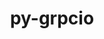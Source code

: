 ---
title: "py-grpcio"
layout: cache
categories: [package, develop]
meta: {"versions": ["1.52.0"], "compilers": ["apple-clang@=15.0.0", "gcc@=11.3.0", "gcc@=11.4.0"], "oss": ["ubuntu22.04", "ventura"], "platforms": ["darwin", "linux"], "targets": ["aarch64", "x86_64_v3"], "stacks": ["ml-darwin-aarch64-mps", "ml-linux-x86_64-cpu", "ml-linux-x86_64-cuda", "ml-linux-x86_64-rocm", "root"], "num_specs": 7, "num_specs_by_stack": {"root": 7, "ml-darwin-aarch64-mps": 2, "ml-linux-x86_64-cpu": 5, "ml-linux-x86_64-cuda": 5, "ml-linux-x86_64-rocm": 5}}
spec_details: [{"hash": "ts7bmg5wmf46vina4vhmxli2b5zhvezs", "compiler": "apple-clang@=15.0.0", "versions": ["1.52.0"], "os": "ventura", "platform": "darwin", "target": "aarch64", "variants": ["build_system=python_pip"], "stacks": ["root", "ml-darwin-aarch64-mps"], "size": "-", "tarball": "https://binaries.spack.io/develop/build_cache/darwin-ventura-aarch64/apple-clang-15.0.0/py-grpcio-1.52.0/darwin-ventura-aarch64-apple-clang-15.0.0-py-grpcio-1.52.0-ts7bmg5wmf46vina4vhmxli2b5zhvezs.spack"}, {"hash": "zavorazyvsvslnyzlafchye2hae64n23", "compiler": "apple-clang@=15.0.0", "versions": ["1.52.0"], "os": "ventura", "platform": "darwin", "target": "aarch64", "variants": ["build_system=python_pip"], "stacks": ["root", "ml-darwin-aarch64-mps"], "size": "-", "tarball": "https://binaries.spack.io/develop/build_cache/darwin-ventura-aarch64/apple-clang-15.0.0/py-grpcio-1.52.0/darwin-ventura-aarch64-apple-clang-15.0.0-py-grpcio-1.52.0-zavorazyvsvslnyzlafchye2hae64n23.spack"}, {"hash": "jyopky7gdhb2ds3dphbm6v43t54x3ddm", "compiler": "gcc@=11.3.0", "versions": ["1.52.0"], "os": "ubuntu22.04", "platform": "linux", "target": "x86_64_v3", "variants": ["build_system=python_pip"], "stacks": ["root", "ml-linux-x86_64-cpu", "ml-linux-x86_64-cuda", "ml-linux-x86_64-rocm"], "size": "-", "tarball": "https://binaries.spack.io/develop/build_cache/linux-ubuntu22.04-x86_64_v3/gcc-11.3.0/py-grpcio-1.52.0/linux-ubuntu22.04-x86_64_v3-gcc-11.3.0-py-grpcio-1.52.0-jyopky7gdhb2ds3dphbm6v43t54x3ddm.spack"}, {"hash": "qcvzh73qllnazhzzbxw2zksku76fcxir", "compiler": "gcc@=11.3.0", "versions": ["1.52.0"], "os": "ubuntu22.04", "platform": "linux", "target": "x86_64_v3", "variants": ["build_system=python_pip"], "stacks": ["root", "ml-linux-x86_64-cpu", "ml-linux-x86_64-cuda", "ml-linux-x86_64-rocm"], "size": "-", "tarball": "https://binaries.spack.io/develop/build_cache/linux-ubuntu22.04-x86_64_v3/gcc-11.3.0/py-grpcio-1.52.0/linux-ubuntu22.04-x86_64_v3-gcc-11.3.0-py-grpcio-1.52.0-qcvzh73qllnazhzzbxw2zksku76fcxir.spack"}, {"hash": "55cp6hsqvcpuarqqhowvew7jiz7ly52z", "compiler": "gcc@=11.4.0", "versions": ["1.52.0"], "os": "ubuntu22.04", "platform": "linux", "target": "x86_64_v3", "variants": ["build_system=python_pip"], "stacks": ["root", "ml-linux-x86_64-cpu", "ml-linux-x86_64-cuda", "ml-linux-x86_64-rocm"], "size": "-", "tarball": "https://binaries.spack.io/develop/build_cache/linux-ubuntu22.04-x86_64_v3/gcc-11.4.0/py-grpcio-1.52.0/linux-ubuntu22.04-x86_64_v3-gcc-11.4.0-py-grpcio-1.52.0-55cp6hsqvcpuarqqhowvew7jiz7ly52z.spack"}, {"hash": "zpvlkh3sbsvvrrd3d2bp6nivklabev5m", "compiler": "gcc@=11.4.0", "versions": ["1.52.0"], "os": "ubuntu22.04", "platform": "linux", "target": "x86_64_v3", "variants": ["build_system=python_pip"], "stacks": ["root", "ml-linux-x86_64-cpu", "ml-linux-x86_64-cuda", "ml-linux-x86_64-rocm"], "size": "-", "tarball": "https://binaries.spack.io/develop/build_cache/linux-ubuntu22.04-x86_64_v3/gcc-11.4.0/py-grpcio-1.52.0/linux-ubuntu22.04-x86_64_v3-gcc-11.4.0-py-grpcio-1.52.0-zpvlkh3sbsvvrrd3d2bp6nivklabev5m.spack"}, {"hash": "j75sypgspbmjg4qva2msslhlb7yd6mps", "compiler": "gcc@=11.4.0", "versions": ["1.52.0"], "os": "ubuntu22.04", "platform": "linux", "target": "x86_64_v3", "variants": ["build_system=python_pip"], "stacks": ["root", "ml-linux-x86_64-cpu", "ml-linux-x86_64-cuda", "ml-linux-x86_64-rocm"], "size": "-", "tarball": "https://binaries.spack.io/develop/build_cache/linux-ubuntu22.04-x86_64_v3/gcc-11.4.0/py-grpcio-1.52.0/linux-ubuntu22.04-x86_64_v3-gcc-11.4.0-py-grpcio-1.52.0-j75sypgspbmjg4qva2msslhlb7yd6mps.spack"}]
---